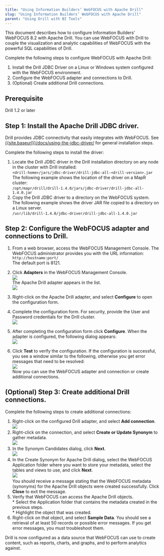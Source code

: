```yaml
---
title: "Using Information Builders’ WebFOCUS with Apache Drill"
slug: "Using Information Builders’ WebFOCUS with Apache Drill"
parent: "Using Drill with BI Tools"
---
```


This document describes how to configure Information Builders’ WebFOCUS 8.2 with Apache Drill. You can use WebFOCUS with Drill to couple the visualization and analytic capabilities of WebFOCUS with the powerful SQL capabilities of Drill.  

Complete the following steps to configure WebFOCUS with Apache Drill:  

1. Install the Drill JDBC Driver on a Linux or Windows system configured with the WebFOCUS environment.  
2. Configure the WebFOCUS adapter and connections to Drill.  
3. (Optional) Create additional Drill connections.  

## Prerequisite  

Drill 1.2 or later



## Step 1: Install the Apache Drill JDBC driver.  

Drill provides JDBC connectivity that easily integrates with WebFOCUS. See [{{site.baseurl}}/docs/using-the-jdbc-driver/](https://drill.apache.org/docs/using-the-jdbc-driver/) for general installation steps.  

Complete the following steps to install the driver:  

1. Locate the Drill JDBC driver in the Drill installation directory on any node in the cluster with Drill installed:  
`<drill-home>/jars/jdbc-driver/drill-jdbc-all-<drill-version>.jar`  
The following example shows the location of the driver on a MapR cluster:  
`/opt/mapr/drill/drill-1.4.0/jars/jdbc-driver/drill-jdbc-all-1.4.0.jar`
2.  Copy the Drill JDBC driver to a directory on the WebFOCUS system.  
The following example shows the driver JAR file copied to a directory on a Linux server.  
`/usr/lib/drill-1.4.0/jdbc-driver/drill-jdbc-all-1.4.0.jar`



## Step 2: Configure the WebFOCUS adapter and connections to Drill.  

1. From a web browser, access the WebFOCUS Management Console. The WebFOCUS administrator provides you with the URL information: `http://hostname:port/`  
The default port is 8121.
2. Click **Adapters** in the WebFOCUS Management Console.  
![](http://i.imgur.com/owkjMKU.png)  
The Apache Drill adapter appears in the list.  
![](http://i.imgur.com/4y5EAzK.png) 
3. Right-click on the Apache Drill adapter, and select **Configure** to open the configuration form.
4. Complete the configuration form. For security, provide the User and Password credentials for the Drill cluster.  
![](http://i.imgur.com/estSqu0.png)  
 
5. After completing the configuration form click **Configure**. When the adapter is configured, the following dialog appears:  
![](http://i.imgur.com/qDbOtXa.png)
6. Click **Test** to verify the configuration. If the configuration is successful, you see a window similar to the following, otherwise you get error messages that need to be resolved:  
![](http://i.imgur.com/072YTag.png)  
Now you can use the WebFOCUS adapter and connection or create additional connections.



## (Optional) Step 3: Create additional Drill connections. 

Complete the following steps to create additional connections:  

1. Right-click on the configured Drill adapter, and select **Add connection**.  
![](http://i.imgur.com/o06bn15.png)  
2. Right-click on the connection, and select **Create or Update Synonym** to gather metadata.  
![](http://i.imgur.com/7BvXalY.png)    
3. In the Synonym Candidates dialog, click **Next**.  
![](http://i.imgur.com/lXnd0VK.png)
4. In the Create Synonym for Apache Drill dialog, select the WebFOCUS Application folder where you want to store your metadata, select the tables and views to use, and click **Next**.  
![](http://i.imgur.com/GbBOo59.png)  
You should receive a message stating that the WebFOCUS metadata (synonyms) for the Apache Drill objects were created successfully. Click **Close** to exit the message.
5. Verify that WebFOCUS can access the Apache Drill objects.  
       * Select the Application folder that contains the metadata created in the previous steps.  
       * Highlight the object that was created.  
6. Right-click on that object, and select **Sample Data**. You should see a retrieval of at least 50 records or possible error messages. If you get error messages, you must troubleshoot them.  

Drill is now configured as a data source that WebFOCUS can use to create content, such as reports, charts, and graphs, and to perform analytics against.

